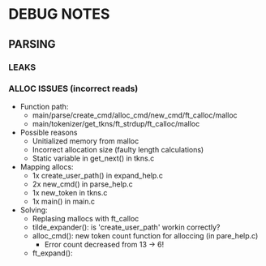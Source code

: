 # DEBUG NOTES

## PARSING

### LEAKS

### ALLOC ISSUES (incorrect reads)
* Function path:
  * main/parse/create_cmd/alloc_cmd/new_cmd/ft_calloc/malloc
  * main/tokenizer/get_tkns/ft_strdup/ft_calloc/malloc
* Possible reasons
  * Unitialized memory from malloc
  * Incorrect allocation size (faulty length calculations)
  * Static variable in get_next() in tkns.c
* Mapping allocs:
  * 1x create_user_path() in expand_help.c
  * 2x new_cmd() in parse_help.c
  * 1x new_token in tkns.c
  * 1x main() in main.c
* Solving:
  * Replasing mallocs with ft_calloc
  * tilde_expander(): is 'create_user_path' workin correctly?
  * alloc_cmd(): new token count function for alloccing (in pare_help.c)
    * Error count decreased from 13 -> 6!
  * ft_expand(): 